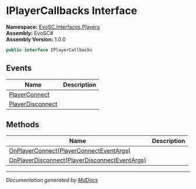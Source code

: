 ﻿<!--  
  <auto-generated>   
    The contents of this file were generated by a tool.  
    Changes to this file may be list if the file is regenerated  
  </auto-generated>   
-->

# IPlayerCallbacks Interface

**Namespace:** [EvoSC.Interfaces.Players](../index.md)  
**Assembly:** EvoSC\#  
**Assembly Version:** 1.0.0

```csharp
public interface IPlayerCallbacks
```

## Events

| Name                                           | Description |
| ---------------------------------------------- | ----------- |
| [PlayerConnect](events/PlayerConnect.md)       |             |
| [PlayerDisconnect](events/PlayerDisconnect.md) |             |

## Methods

| Name                                                                           | Description |
| ------------------------------------------------------------------------------ | ----------- |
| [OnPlayerConnect(PlayerConnectEventArgs)](methods/OnPlayerConnect.md)          |             |
| [OnPlayerDisconnect(PlayerDisconnectEventArgs)](methods/OnPlayerDisconnect.md) |             |

___

*Documentation generated by [MdDocs](https://github.com/ap0llo/mddocs)*
